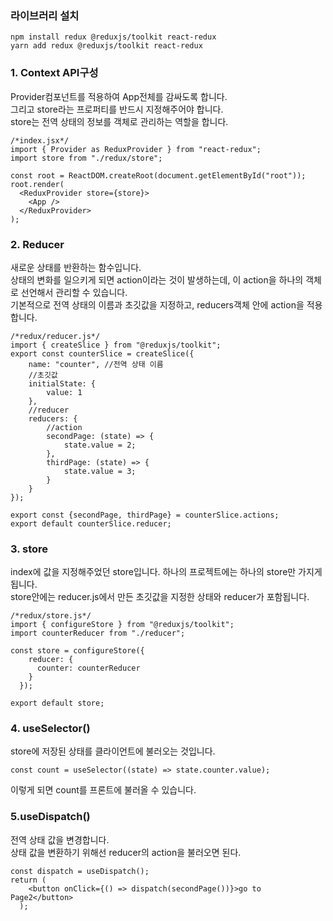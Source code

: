 ### 라이브러리 설치
    npm install redux @reduxjs/toolkit react-redux
    yarn add redux @reduxjs/toolkit react-redux
### 1. Context API구성
Provider컴포넌트를 적용하여 App전체를 감싸도록 합니다. </br>
그리고 store라는 프로퍼티를 반드시 지정해주어야 합니다. </br>
store는 전역 상태의 정보를 객체로 관리하는 역할을 합니다.

    /*index.jsx*/
    import { Provider as ReduxProvider } from "react-redux";
    import store from "./redux/store";

    const root = ReactDOM.createRoot(document.getElementById("root"));
    root.render(
      <ReduxProvider store={store}>
        <App />
      </ReduxProvider> 
    );
### 2. Reducer
새로운 상태를 반환하는 함수입니다. <br/>
상태의 변화를 일으키게 되면 action이라는 것이 발생하는데, 이 action을 하나의 객체로 선언해서 관리할 수 있습니다. <br/>
기본적으로 전역 상태의 이름과 초깃값을 지정하고, reducers객체 안에 action을 적용합니다.

    /*redux/reducer.js*/
    import { createSlice } from "@reduxjs/toolkit";
    export const counterSlice = createSlice({
        name: "counter", //전역 상태 이름
        //초깃값
        initialState: {
            value: 1
        },
        //reducer
        reducers: {
            //action
            secondPage: (state) => {
                state.value = 2;
            },
            thirdPage: (state) => {
                state.value = 3;
            }
        }
    });

    export const {secondPage, thirdPage} = counterSlice.actions;
    export default counterSlice.reducer;
### 3. store
index에 값을 지정해주었던 store입니다. 하나의 프로젝트에는 하나의 store만 가지게 됩니다. <br/>
store안에는 reducer.js에서 만든 초깃값을 지정한 상태와 reducer가 포함됩니다.

    /*redux/store.js*/
    import { configureStore } from "@reduxjs/toolkit";
    import counterReducer from "./reducer";

    const store = configureStore({
        reducer: {
          counter: counterReducer
        }
      });

    export default store;
### 4. useSelector()
store에 저장된 상태를 클라이언트에 불러오는 것입니다.

    const count = useSelector((state) => state.counter.value);
이렇게 되면 count를 프론트에 불러올 수 있습니다.
### 5.useDispatch()
전역 상태 값을 변경합니다.  <br/>
상태 값을 변환하기 위해선 reducer의 action을 불러오면 된다.

    const dispatch = useDispatch();
    return (
        <button onClick={() => dispatch(secondPage())}>go to Page2</button>
      );
